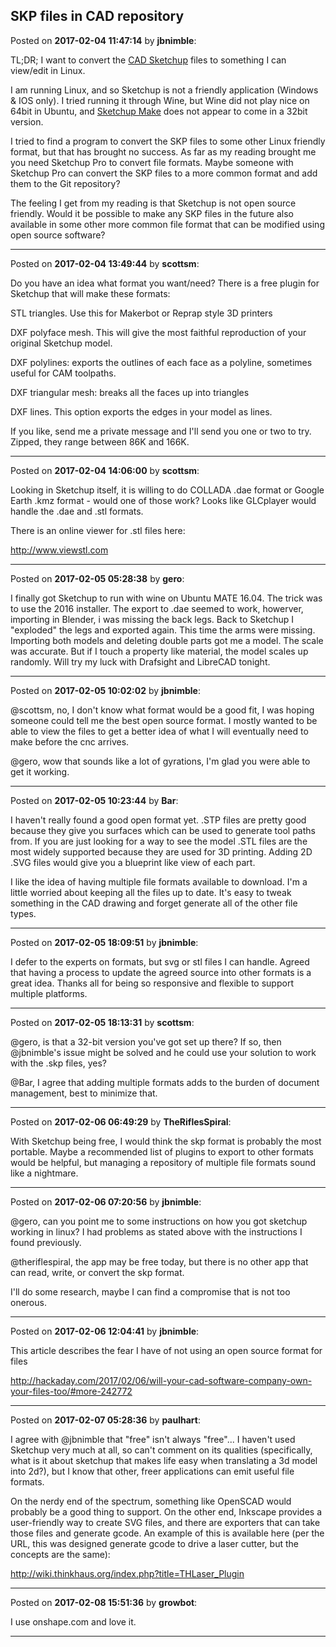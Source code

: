 ## SKP files in CAD repository
Posted on **2017-02-04 11:47:14** by **jbnimble**:

TL;DR; I want to convert the [CAD Sketchup](https://github.com/MaslowCNC/CAD) files to something I can view/edit in Linux.



I am running Linux, and so Sketchup is not a friendly application (Windows & IOS only). I tried running it through Wine, but Wine did not play nice on 64bit in Ubuntu, and [Sketchup Make](http://www.sketchup.com/download/all) does not appear to come in a 32bit version. 



I tried to find a program to convert the SKP files to some other Linux friendly format, but that has brought no success. As far as my reading brought me you need Sketchup Pro to convert file formats. Maybe someone with Sketchup Pro can convert the SKP files to a more common format and add them to the Git repository?



The feeling I get from my reading is that Sketchup is not open source friendly. Would it be possible to make any SKP files in the future also available in some other more common file format that can be modified using open source software?

---

Posted on **2017-02-04 13:49:44** by **scottsm**:

Do you have an idea what format you want/need? There is a free plugin for Sketchup that will make these formats:



STL  triangles. Use this for Makerbot or Reprap style 3D printers

DXF polyface mesh. This will give the most faithful reproduction of your original Sketchup model.

DXF polylines: exports the outlines of each face as a polyline, sometimes useful for CAM toolpaths.

DXF triangular mesh: breaks all the faces up into triangles

DXF lines. This option exports the edges in your model as lines.



If you like, send me a private message and I'll send you one or two to try. Zipped, they range between 86K and 166K.

---

Posted on **2017-02-04 14:06:00** by **scottsm**:

Looking in Sketchup itself, it is willing to do COLLADA .dae format or Google Earth .kmz format  - would one of those work? Looks like GLCplayer would handle the .dae and .stl formats.



There is an online viewer for .stl files here:

http://www.viewstl.com

---

Posted on **2017-02-05 05:28:38** by **gero**:

I finally got Sketchup to run with wine on Ubuntu MATE 16.04. The trick was to use the 2016 installer. The export to .dae seemed to work, howerver, importing in Blender, i was missing the back legs. Back to Sketchup I "exploded" the legs and exported again. This time the arms were missing. Importing both models and deleting double parts got me a model. The scale was accurate. But if I touch a property like material, the model scales up randomly. Will try my luck with Drafsight and LibreCAD tonight.

---

Posted on **2017-02-05 10:02:02** by **jbnimble**:

@scottsm, no, I don't know what format would be a good fit, I was hoping someone could tell me the best open source format. I mostly wanted to be able to view the files to get a better idea of what I will eventually need to make before the cnc arrives.



@gero, wow that sounds like a lot of gyrations, I'm glad you were able to get it working.

---

Posted on **2017-02-05 10:23:44** by **Bar**:

I haven't really found a good open format yet. .STP files are pretty good because they give you surfaces which can be used to generate tool paths from. If you are just looking for a way to see the model .STL files are the most widely supported because they are used for 3D printing. Adding 2D .SVG files would give you a blueprint like view of each part. 



I like the idea of having multiple file formats available to download. I'm a little worried about keeping all the files up to date. It's easy to tweak something in the CAD drawing and forget generate all of the other file types.

---

Posted on **2017-02-05 18:09:51** by **jbnimble**:

I defer to the experts on formats, but svg or stl files I can handle. Agreed that having a process to update the agreed source into other formats is a great idea. Thanks all for being so responsive and flexible to support multiple platforms.

---

Posted on **2017-02-05 18:13:31** by **scottsm**:

@gero, is that a 32-bit version you've got set up there? If so, then @jbnimble's issue might be solved and he could use your solution to work with the .skp files, yes?

@Bar, I agree that adding multiple formats adds to the burden of document management, best to minimize that.

---

Posted on **2017-02-06 06:49:29** by **TheRiflesSpiral**:

With Sketchup being free, I would think the skp format is probably the most portable. Maybe a recommended list of plugins to export to other formats would be helpful, but managing a repository of multiple file formats sound like a nightmare.

---

Posted on **2017-02-06 07:20:56** by **jbnimble**:

@gero, can you point me to some instructions on how you got sketchup working in linux? I had problems as stated above with the instructions I found previously.



@theriflespiral, the app may be free today, but there is no other app that can read, write, or convert the skp format. 



I'll do some research, maybe I can find a compromise that is not too onerous.

---

Posted on **2017-02-06 12:04:41** by **jbnimble**:

This article describes the fear I have of not using an open source format for files

http://hackaday.com/2017/02/06/will-your-cad-software-company-own-your-files-too/#more-242772

---

Posted on **2017-02-07 05:28:36** by **paulhart**:

I agree with @jbnimble that "free" isn't always "free"... I haven't used Sketchup very much at all, so can't comment on its qualities (specifically, what is it about sketchup that makes life easy when translating a 3d model into 2d?), but I know that other, freer applications can emit useful file formats.



On the nerdy end of the spectrum, something like OpenSCAD would probably be a good thing to support. On the other end, Inkscape provides a user-friendly way to create SVG files, and there are exporters that can take those files and generate gcode. An example of this is available here (per the URL, this was designed generate gcode to drive a laser cutter, but the concepts are the same):



http://wiki.thinkhaus.org/index.php?title=THLaser_Plugin

---

Posted on **2017-02-08 15:51:36** by **growbot**:

I use onshape.com and love it.

---

